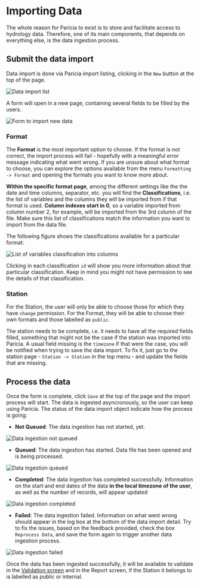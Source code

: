# Importing Data

The whole reason for Paricia to exist is to store and facilitate access to hydrology data. Therefore, one of its main components, that depends on everything else, is the data ingestion process.

## Submit the data import

Data import is done via Paricia import listing, clicking in the `New` button at the top of the page.

![Data import list](../assets/images/import_list.png)

A form will open in a new page, containing several fields to be filled by the users.

![Form to import new data](../assets/images/importing_add_data.png)

### Format

The **Format** is the most important option to choose. If the format is not correct, the import process will fail - hopefully with a meaningful error message indicating what went wrong. If you are unsure about what format to choose, you can explore the options available from the menu `Formatting -> Format` and opening the formats you want to know more about.

**Within the specific format page**, among the different settings like the the date and time columns, separator, etc. you will find the **Classifications**, i.e. the list of variables and the columns they will be imported from if that format is used. **Column indexes start in 0**, so a variable imported from column number 2, for example, will be imported from the 3rd column of the file. Make sure this list of classifications match the information you want to import from the data file.

The following figure shows the classifications available for a particular format:

![List of variables classification into columns](../assets/images/classifications.png)

Clicking in each classification `id` will show you more information about that particular classification. Keep in mind you might not have permission to see the details of that classification.

### Station

For the Station, the user will only be able to choose those for which they have `change` permission. For the Format, they will be able to choose their own formats and those labelled as `public`.

The station needs to be complete, i.e. it needs to have all the required fields filled, something that might not be the case if the station was imported into Paricia. A usual field missing is the `timezone` if that were the case, you will be notified when trying to save the data import. To fix it, just go to the station page - `Station -> Station` in the top menu - and update the fields that are missing.

## Process the data

Once the form is complete, click `Save` at the top of the page and the import process will start. The data is ingested asyncronously, so the user can keep using Paricia. The status of the data import object indicate how the process is going:

- **Not Queued**: The data ingestion has not started, yet.

![Data ingestion not queued](../assets/images/importing_not_queued.png)

- **Queued**: The data ingestion has started. Data file has been opened and is being processed.

![Data ingestion queued](../assets/images/importing_queued.png)

- **Completed**: The data ingestion has completed successfully. Information on the start and end dates of the data **in the local timezone of the user**, as well as the number of records, will appear updated

![Data ingestion completed](../assets/images/importing_completed.png)

- **Failed**: The data ingestion failed. Information on what went wrong should appear in the log box at the bottom of the data import detail. Try to fix the issues, based on the feedback provided, check the box `Reprocess Data`, and save the form again to trigger another data ingestion process.

![Data ingestion failed](../assets/images/importing_failed.png)

Once the data has been ingested successfully, it will be available to validate in the [Validation screen](validation.md) and in the Report screen, if the Station it belongs to is labelled as public or internal.
